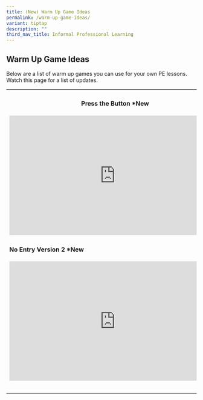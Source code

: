 ```yaml
---
title: (New) Warm Up Game Ideas
permalink: /warm-up-game-ideas/
variant: tiptap
description: ""
third_nav_title: Informal Professional Learning
---
```

<h2><strong>Warm Up Game Ideas</strong></h2>
<p>Below are a list of warm up games you can use for your own PE lessons.
Watch this page for a list of updates.</p>
<p></p>
<table style="minWidth: 50px">
<colgroup>
<col>
<col>
</colgroup>
<tbody>
<tr>
<th rowspan="1" colspan="1">
<h4><strong>Press the Button *New</strong></h4>
<div class="iframe-wrapper">
<iframe height="315" width="560" allowfullscreen="true" frameborder="0" src="https://www.youtube.com/embed/YU_-QIFCIB4?si=XzK7RxyJKJJSclvv"></iframe>
</div>
</th>
<th rowspan="1" colspan="1">
<h4><strong>No Entry Version 1 *New</strong></h4>
<div class="iframe-wrapper">
<iframe height="315" width="560" allowfullscreen="true" frameborder="0" src="https://www.youtube.com/embed/zdb2FF2OpCg?si=FcuxMT4xsCO_CnBJ"></iframe>
</div>
</th>
</tr>
<tr>
<td rowspan="1" colspan="1">
<h4><strong>No Entry Version 2 *New</strong></h4>
<div class="iframe-wrapper">
<iframe height="315" width="560" allowfullscreen="true" frameborder="0" src="https://www.youtube.com/embed/YQVsiT2PIhA?si=AcjM8e_PW1f1F9Kl"></iframe>
</div>
</td>
<td rowspan="1" colspan="1">
<p></p>
</td>
</tr>
<tr>
<td rowspan="1" colspan="1">
<h4></h4>
</td>
<td rowspan="1" colspan="1">
<p></p>
</td>
</tr>
</tbody>
</table>
<h4></h4>
<p></p>